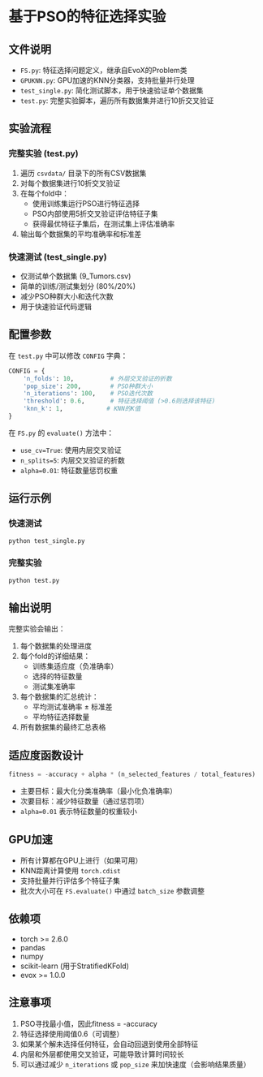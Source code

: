 # 基于PSO的特征选择实验

## 文件说明

- `FS.py`: 特征选择问题定义，继承自EvoX的Problem类
- `GPUKNN.py`: GPU加速的KNN分类器，支持批量并行处理
- `test_single.py`: 简化测试脚本，用于快速验证单个数据集
- `test.py`: 完整实验脚本，遍历所有数据集并进行10折交叉验证

## 实验流程

### 完整实验 (test.py)
1. 遍历 `csvdata/` 目录下的所有CSV数据集
2. 对每个数据集进行10折交叉验证
3. 在每个fold中：
   - 使用训练集运行PSO进行特征选择
   - PSO内部使用5折交叉验证评估特征子集
   - 获得最优特征子集后，在测试集上评估准确率
4. 输出每个数据集的平均准确率和标准差

### 快速测试 (test_single.py)
- 仅测试单个数据集 (9_Tumors.csv)
- 简单的训练/测试集划分 (80%/20%)
- 减少PSO种群大小和迭代次数
- 用于快速验证代码逻辑

## 配置参数

在 `test.py` 中可以修改 `CONFIG` 字典：

```python
CONFIG = {
    'n_folds': 10,          # 外层交叉验证的折数
    'pop_size': 200,        # PSO种群大小
    'n_iterations': 100,    # PSO迭代次数
    'threshold': 0.6,       # 特征选择阈值 (>0.6则选择该特征)
    'knn_k': 1,            # KNN的K值
}
```

在 `FS.py` 的 `evaluate()` 方法中：
- `use_cv=True`: 使用内层交叉验证
- `n_splits=5`: 内层交叉验证的折数
- `alpha=0.01`: 特征数量惩罚权重

## 运行示例

### 快速测试
```bash
python test_single.py
```

### 完整实验
```bash
python test.py
```

## 输出说明

完整实验会输出：
1. 每个数据集的处理进度
2. 每个fold的详细结果：
   - 训练集适应度（负准确率）
   - 选择的特征数量
   - 测试集准确率
3. 每个数据集的汇总统计：
   - 平均测试准确率 ± 标准差
   - 平均特征选择数量
4. 所有数据集的最终汇总表格

## 适应度函数设计

```python
fitness = -accuracy + alpha * (n_selected_features / total_features)
```

- 主要目标：最大化分类准确率（最小化负准确率）
- 次要目标：减少特征数量（通过惩罚项）
- `alpha=0.01` 表示特征数量的权重较小

## GPU加速

- 所有计算都在GPU上进行（如果可用）
- KNN距离计算使用 `torch.cdist`
- 支持批量并行评估多个特征子集
- 批次大小可在 `FS.evaluate()` 中通过 `batch_size` 参数调整

## 依赖项

- torch >= 2.6.0
- pandas
- numpy
- scikit-learn (用于StratifiedKFold)
- evox >= 1.0.0

## 注意事项

1. PSO寻找最小值，因此fitness = -accuracy
2. 特征选择使用阈值0.6（可调整）
3. 如果某个解未选择任何特征，会自动回退到使用全部特征
4. 内层和外层都使用交叉验证，可能导致计算时间较长
5. 可以通过减少 `n_iterations` 或 `pop_size` 来加快速度（会影响结果质量）
